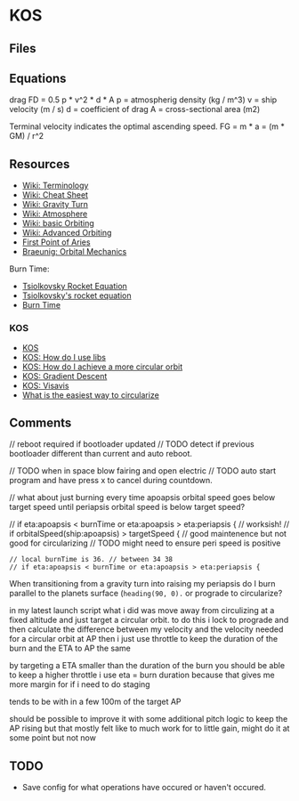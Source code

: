 # KOS

## Files

## Equations

drag
FD = 0.5 p * v^2 * d * A
p = atmospherig density (kg / m^3)
v = ship velocity (m / s)
d = coefficient of drag
A = cross-sectional area (m2)

Terminal velocity indicates the optimal ascending speed.
FG = m * a = (m * GM) / r^2


## Resources

- [Wiki: Terminology](https://wiki.kerbalspaceprogram.com/wiki/Terminology)
- [Wiki: Cheat Sheet](https://wiki.kerbalspaceprogram.com/wiki/Cheat_sheet)
- [Wiki: Gravity Turn](https://wiki.kerbalspaceprogram.com/wiki/Gravity_turn)
- [Wiki: Atmosphere](https://wiki.kerbalspaceprogram.com/wiki/Atmosphere)
- [Wiki: basic Orbiting](https://wiki.kerbalspaceprogram.com/wiki/Tutorial:_Basic_Orbiting_(Math))
- [Wiki: Advanced Orbiting](https://wiki.kerbalspaceprogram.com/wiki/Tutorial:_Advanced_Orbiting)
- [First Point of Aries](https://en.wikipedia.org/wiki/First_Point_of_Aries)
- [Braeunig: Orbital Mechanics](http://www.braeunig.us/space/orbmech.htm)

Burn Time:

- [Tsiolkovsky Rocket Equation](https://en.wikipedia.org/wiki/Tsiolkovsky_rocket_equation)
- [Tsiolkovsky's rocket equation](https://canmom.github.io/physics/rocket-equation#information-staging)
- [Burn Time](https://www.reddit.com/r/Kos/comments/3ftcwk/compute_burn_time_with_calculus/)

### KOS

- [KOS](https://ksp-kos.github.io/KOS/contents.html)
- [KOS: How do I use libs](https://www.reddit.com/r/Kos/comments/43wgoc/how_do_i_use_libraries/)
- [KOS: How do I achieve a more circular orbit](https://www.reddit.com/r/KerbalSpaceProgram/comments/2c2bo5/how_can_i_achieve_a_more_circular_orbit/)
- [KOS: Gradient Descent](https://www.reddit.com/r/Kos/comments/bg7qlz/gradient_descent_is_finding_unusual_solution/)
- [KOS: Visavis](https://www.reddit.com/r/Kos/comments/azr17q/how_can_you_calculate_the_circularisation_burn/)
- [What is the easiest way to circularize](https://www.reddit.com/r/Kos/comments/2wuo9o/what_is_the_easiest_way_to_circularize_while/)

## Comments

// reboot required if bootloader updated
// TODO detect if previous bootloader different than current and auto reboot.

// TODO when in space blow fairing and open electric
// TODO auto start program and have press x to cancel during countdown.

// what about just burning every time apoapsis orbital speed goes below target speed until periapsis orbital speed is below target speed?

// if eta:apoapsis < burnTime or eta:apoapsis > eta:periapsis { // worksish!
// if orbitalSpeed(ship:apoapsis) > targetSpeed {  // good maintenence but not good for circularizing
// TODO might need to ensure peri speed is positive

	// local burnTime is 36. // between 34 38
	// if eta:apoapsis < burnTime or eta:apoapsis > eta:periapsis {

When transitioning from a gravity turn into raising my periapsis do I burn parallel to the planets surface (`heading(90, 0).` or prograde to circularize?

in my latest launch script what i did was move away from circulizing at a fixed altitude and just target a circular orbit.
to do this i lock to prograde and then calculate the difference between my velocity and the velocity needed for a circular orbit at AP then i just use throttle to keep the duration of the burn and the ETA to AP the same

by targeting a ETA smaller than the duration of the burn you should be able to keep a higher throttle i use eta =  burn duration because that gives me more margin for if i need to do staging

tends to be with in a few 100m of the target AP

should be possible to improve it with some additional pitch logic to keep the AP rising but that mostly felt like to much work for to little gain, might do it at some point but not now

## TODO

- Save config for what operations have occured or haven't occured.



